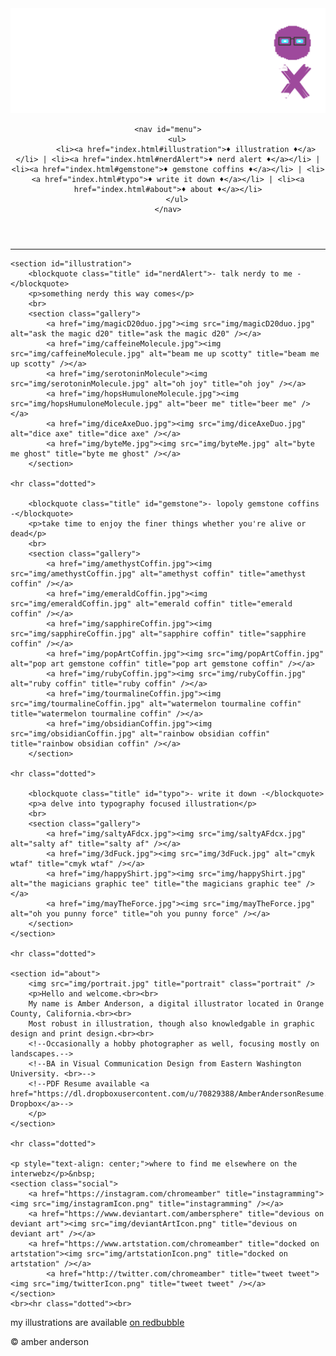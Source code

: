 <head>
<meta charset="utf-8" />
<meta name="viewport" content="width=device-width" />

<title>design creature x / digital illustrator</title>

<link href="css/global.css" rel="stylesheet" type="text/css" />

<link rel="shortcut icon" href="favicon.png"/>
</head>

<body>
<header>
	<img src="img/pixelBannerX.png" />
	
	<nav id="menu">
		<ul>
			<li><a href="index.html#illustration">♦ illustration ♦</a></li> | <li><a href="index.html#nerdAlert">♦ nerd alert ♦</a></li> | <li><a href="index.html#gemstone">♦ gemstone coffins ♦</a></li> | <li><a href="index.html#typo">♦ write it down ♦</a></li> | <li><a href="index.html#about">♦ about ♦</a></li>
		</ul>
	</nav>
</header>

<section id="main">	
	<hr class="dotted">
	
	<section id="illustration">
		<blockquote class="title" id="nerdAlert">- talk nerdy to me -</blockquote>
		<p>something nerdy this way comes</p>
		<br>
		<section class="gallery">
			<a href="img/magicD20duo.jpg"><img src="img/magicD20duo.jpg" alt="ask the magic d20" title="ask the magic d20" /></a>
			<a href="img/caffeineMolecule.jpg"><img src="img/caffeineMolecule.jpg" alt="beam me up scotty" title="beam me up scotty" /></a>
			<a href="img/serotoninMolecule"><img src="img/serotoninMolecule.jpg" alt="oh joy" title="oh joy" /></a>
			<a href="img/hopsHumuloneMolecule.jpg"><img src="img/hopsHumuloneMolecule.jpg" alt="beer me" title="beer me" /></a>
			<a href="img/diceAxeDuo.jpg"><img src="img/diceAxeDuo.jpg" alt="dice axe" title="dice axe" /></a>
			<a href="img/byteMe.jpg"><img src="img/byteMe.jpg" alt="byte me ghost" title="byte me ghost" /></a>
		</section>

	<hr class="dotted">
		
		<blockquote class="title" id="gemstone">- lopoly gemstone coffins -</blockquote>
		<p>take time to enjoy the finer things whether you're alive or dead</p>
		<br>
		<section class="gallery">
			<a href="img/amethystCoffin.jpg"><img src="img/amethystCoffin.jpg" alt="amethyst coffin" title="amethyst coffin" /></a>
			<a href="img/emeraldCoffin.jpg"><img src="img/emeraldCoffin.jpg" alt="emerald coffin" title="emerald coffin" /></a>
			<a href="img/sapphireCoffin.jpg"><img src="img/sapphireCoffin.jpg" alt="sapphire coffin" title="sapphire coffin" /></a>
			<a href="img/popArtCoffin.jpg"><img src="img/popArtCoffin.jpg" alt="pop art gemstone coffin" title="pop art gemstone coffin" /></a>
			<a href="img/rubyCoffin.jpg"><img src="img/rubyCoffin.jpg" alt="ruby coffin" title="ruby coffin" /></a>
			<a href="img/tourmalineCoffin.jpg"><img src="img/tourmalineCoffin.jpg" alt="watermelon tourmaline coffin" title="watermelon tourmaline coffin" /></a>
			<a href="img/obsidianCoffin.jpg"><img src="img/obsidianCoffin.jpg" alt="rainbow obsidian coffin" title="rainbow obsidian coffin" /></a>
		</section>
		
	<hr class="dotted">
		
		<blockquote class="title" id="typo">- write it down -</blockquote>
		<p>a delve into typography focused illustration</p>
		<br>
		<section class="gallery">
			<a href="img/saltyAFdcx.jpg"><img src="img/saltyAFdcx.jpg" alt="salty af" title="salty af" /></a>
			<a href="img/3dFuck.jpg"><img src="img/3dFuck.jpg" alt="cmyk wtaf" title="cmyk wtaf" /></a>
			<a href="img/happyShirt.jpg"><img src="img/happyShirt.jpg" alt="the magicians graphic tee" title="the magicians graphic tee" /></a>
			<a href="img/mayTheForce.jpg"><img src="img/mayTheForce.jpg" alt="oh you punny force" title="oh you punny force" /></a>
		</section>
	</section>
	
	<hr class="dotted">
	
	<section id="about">
		<img src="img/portrait.jpg" title="portrait" class="portrait" />
		<p>Hello and welcome.<br><br>
		My name is Amber Anderson, a digital illustrator located in Orange County, California.<br><br>
		Most robust in illustration, though also knowledgable in graphic design and print design.<br><br>
		<!--Occasionally a hobby photographer as well, focusing mostly on landscapes.-->
		<!--BA in Visual Communication Design from Eastern Washington University. <br>-->
		<!--PDF Resume available <a href="https://dl.dropboxusercontent.com/u/70829388/AmberAndersonResume.pdf">on Dropbox</a>-->
		</p>
	</section>
	
	<hr class="dotted">
	
	<p style="text-align: center;">where to find me elsewhere on the interwebz</p>&nbsp;
	<section class="social">
		<a href="https://instagram.com/chromeamber" title="instagramming"><img src="img/instagramIcon.png" title="instagramming" /></a>
		<a href="https://www.deviantart.com/ambersphere" title="devious on deviant art"><img src="img/deviantArtIcon.png" title="devious on deviant art" /></a>
		<a href="https://www.artstation.com/chromeamber" title="docked on artstation"><img src="img/artstationIcon.png" title="docked on artstation" /></a>
        	<a href="http://twitter.com/chromeamber" title="tweet tweet"><img src="img/twitterIcon.png" title="tweet tweet" /></a>
	</section>
	<br><hr class="dotted"><br>
</section>

<footer>
	<p>my illustrations are available <a href="https://www.redbubble.com/people/ambersphere/shop">on redbubble</a></p>
	<p>&copy; <script>document.write(new Date().getFullYear())</script> amber anderson</p>
</footer>

</body>


